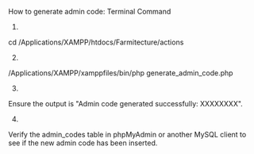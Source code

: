 
How to generate admin code: 
Terminal Command 

1. 
cd /Applications/XAMPP/htdocs/Farmitecture/actions

2. 
/Applications/XAMPP/xamppfiles/bin/php generate_admin_code.php

3. 
Ensure the output is "Admin code generated successfully: XXXXXXXX".

4. 
Verify the admin_codes table in phpMyAdmin or another MySQL client to see if the new admin code has been inserted.

